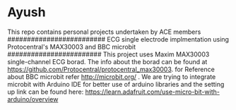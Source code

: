 # Ayush
This repo contains personal projects undertaken by ACE members
######################### ECG single electrode implmentation using Protocentral's MAX30003 and BBC microbit ######################## 
This project uses Maxim MAX30003 single-channel ECG borad. The info about the borad can be found at https://github.com/Protocentral/protocentral_max30003.
for Reference about BBC microbit refer http://microbit.org/ .
We are trying to integrate microbit with Arduino IDE for better use of arduino libraries and the setting up link can be found here: https://learn.adafruit.com/use-micro-bit-with-arduino/overview
